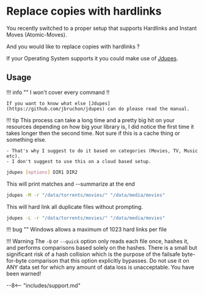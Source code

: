 # Replace copies with hardlinks

You recently switched to a proper setup that supports Hardlinks and Instant Moves (Atomic-Moves).

And you would like to replace copies with hardlinks ?

If your Operating System supports it you could make use of [Jdupes](https://github.com/jbruchon/jdupes).

## Usage

!!! info ""
    I won't cover every command :bangbang:

    If you want to know what else [Jdupes](https://github.com/jbruchon/jdupes) can do please read the manual.

!!! tip
    This process can take a long time and a pretty big hit on your resources depending on how big your library is, I did notice the first time it takes longer then the second time. Not sure if this is a cache thing or something else.

    - That's why I suggest to do it based on categories (Movies, TV, Music etc).
    - I don't suggest to use this on a cloud based setup.

```bash
jdupes [options] DIR1 DIR2
```

This will print matches and --summarize at the end

```bash
jdupes -M -r "/data/torrents/movies/" "/data/media/movies"
```

This will hard link all duplicate files without prompting.

```bash
jdupes -L -r "/data/torrents/movies/" "/data/media/movies"
```

!!! bug ""
    Windows allows a maximum of 1023 hard links per file

!!! Warning
    The `-Q` or `--quick` option only reads each file once, hashes it, and performs comparisons based solely on the hashes. There is a small but significant risk of a hash collision which is the purpose of the failsafe byte-for-byte comparison that this option explicitly bypasses. Do not use it on ANY data set for which any amount of data loss is unacceptable. You have been warned!

--8<-- "includes/support.md"
